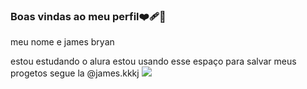 ### Boas vindas ao meu perfil❤️‍🩹🥱

meu nome e james bryan

estou estudando o alura
estou usando esse espaço para salvar meus progetos
segue la @james.kkkj
![](https://media.tenor.com/ZhNS9wwvR2gAAAAd/bellingham-real-madrid.gif)
